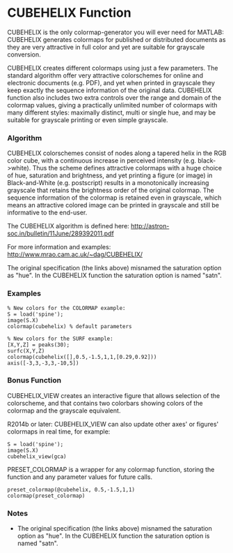 CUBEHELIX Function
==================

CUBEHELIX is the only colormap-generator you will ever need for MATLAB: CUBEHELIX generates colormaps for published or distributed documents as they are very attractive in full color and yet are suitable for grayscale conversion.

CUBEHELIX creates different colormaps using just a few parameters. The standard algorithm offer very attractive colorschemes for online and electronic documents (e.g. PDF), and yet when printed in grayscale they keep exactly the sequence information of the original data. CUBEHELIX function also includes two extra controls over the range and domain of the colormap values, giving a practically unlimited number of colormaps with many different styles: maximally distinct, multi or single hue, and may be suitable for grayscale printing or even simple grayscale.

### Algorithm ###

CUBEHELIX colorschemes consist of nodes along a tapered helix in the RGB color cube, with a continuous increase in perceived intensity (e.g. black->white). Thus the scheme defines attractive colormaps with a huge choice of hue, saturation and brightness, and yet printing a figure (or image) in Black-and-White (e.g. postscript) results in a monotonically increasing grayscale that retains the brightness order of the original colormap. The sequence information of the colormap is retained even in grayscale, which means an attractive colored image can be printed in grayscale and still be informative to the end-user.

The CUBEHELIX algorithm is defined here: http://astron-soc.in/bulletin/11June/289392011.pdf

For more information and examples: http://www.mrao.cam.ac.uk/~dag/CUBEHELIX/

The original specification (the links above) misnamed the saturation option as "hue". In the CUBEHELIX function the saturation option is named "satn".

### Examples ###

    % New colors for the COLORMAP example:
    S = load('spine');
    image(S.X)
    colormap(cubehelix) % default parameters
    
    % New colors for the SURF example:
    [X,Y,Z] = peaks(30);
    surfc(X,Y,Z)
    colormap(cubehelix([],0.5,-1.5,1,1,[0.29,0.92]))
    axis([-3,3,-3,3,-10,5])

### Bonus Function ###

CUBEHELIX_VIEW creates an interactive figure that allows selection of the colorscheme, and that contains two colorbars showing colors of the colormap and the grayscale equivalent.

R2014b or later: CUBEHELIX_VIEW can also update other axes' or figures' colormaps in real time, for example:

    S = load('spine');
    image(S.X)
    cubehelix_view(gca)

PRESET_COLORMAP is a wrapper for any colormap function, storing the function and any parameter values for future calls.

    preset_colormap(@cubehelix, 0.5,-1.5,1,1)
    colormap(preset_colormap)

### Notes ###

* The original specification (the links above) misnamed the saturation option as "hue". In the CUBEHELIX function the saturation option is named "satn".